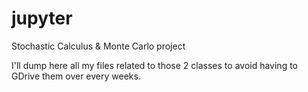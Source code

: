 # jupyter
Stochastic Calculus &amp; Monte Carlo project

I'll dump here all my files related to those 2 classes to avoid having to GDrive them over every weeks.
